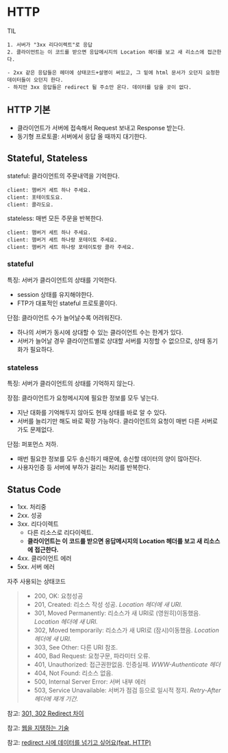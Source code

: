 # HTTP 

TIL 

```
1. 서버가 "3xx 리다이렉트"로 응답
2. 클라이언트는 이 코드를 받으면 응답메시지의 Location 헤더를 보고 새 리소스에 접근한다. 

- 2xx 같은 응답들은 헤더에 상태코드+설명이 써있고, 그 밑에 html 문서가 오던지 요청한 데이터들이 오던지 한다.
- 하지만 3xx 응답들은 redirect 될 주소만 온다. 데이터를 담을 곳이 없다.
```

## HTTP 기본

- 클라이언트가 서버에 접속해서 Request 보내고 Response 받는다.
- 동기형 프로토콜: 서버에서 응답 올 때까지 대기한다.

## Stateful, Stateless

stateful: 클라이언트의 주문내역을 기억한다.

```
client: 햄버거 세트 하나 주세요.
client: 포테이토도요.
client: 콜라도요.
``` 

stateless: 매번 모든 주문을 반복한다.

```
client: 햄버거 세트 하나 주세요.
client: 햄버거 세트 하나랑 포테이토 주세요.
client: 햄버거 세트 하나랑 포테이토랑 콜라 주세요.
```

### stateful

특징: 서버가 클라이언트의 상태를 기억한다.

 - session 상태를 유지해야한다.
 - FTP가 대표적인 stateful 프로토콜이다. 

단점: 클라이언트 수가 늘어날수록 어려워진다.

- 하나의 서버가 동시에 상대할 수 있는 클라이언트 수는 한계가 있다.
- 서버가 늘어날 경우 클라이언트별로 상대할 서버를 지정할 수 없으므로, 상태 동기화가 필요하다.

### stateless

특징: 서버가 클라이언트의 상태를 기억하지 않는다.

장점: 클라이언트가 요청메시지에 필요한 정보를 모두 넣는다.

- 지난 대화를 기억해두지 않아도 현재 상태를 바로 알 수 있다.
- 서버를 늘리기만 해도 바로 확장 가능하다. 클라이언트의 요청이 매번 다른 서버로 가도 문제없다.

단점: 퍼포먼스 저하.

- 매번 필요한 정보를 모두 송신하기 때문에, 송신할 데이터의 양이 많아진다.
- 사용자인증 등 서버에 부하가 걸리는 처리를 반복한다.

## Status Code

- 1xx. 처리중
- 2xx. 성공
- 3xx. 리다이렉트
	- 다른 리소스로 리다이렉트.
	- **클라이언트는 이 코드를 받으면 응답메시지의 Location 헤더를 보고 새 리소스에 접근한다.**
- 4xx. 클라이언트 에러
- 5xx. 서버 에러

자주 사용되는 상태코드

> - 200, OK: 요청성공
> - 201, Created: 리소스 작성 성공. *Location 헤더에 새 URI.*
> - 301, Moved Permanently: 리소스가 새 URI로 (영원히)이동했음. *Location 헤더에 새 URI.*
> - 302, Moved temporarily: 리소스가 새 URI로 (잠시)이동했음. *Location 헤더에 새 URI.*
> - 303, See Other: 다른 URI 참조.
> - 400, Bad Request: 요청구문, 파라미터 오류.
> - 401, Unauthorized: 접근권한없음. 인증실패. *WWW-Authenticate 헤더*
> - 404, Not Found: 리소스 없음.
> - 500, Internal Server Error: 서버 내부 에러
> - 503, Service Unavailable: 서버가 점검 등으로 일시적 정지. *Retry-After 헤더에 재개 기간.*
> 

참고: [301, 302 Redirect 차이](http://nsinc.tistory.com/168)

참고: [웹을 지탱하는 기술](http://xguru.net/1033)

참고: [redirect 시에 데이터를 넘기고 싶어요(feat. HTTP)](https://milooy.wordpress.com/2016/03/03/pass-data-through-redirect-in-django/)